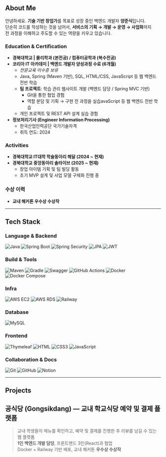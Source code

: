 ## About Me

안녕하세요. **기술 기반 창업가**를 목표로 성장 중인 백엔드 개발자 **양준식**입니다.  
단순히 코드를 작성하는 것을 넘어서, **서비스의 기획 → 개발 → 운영 → 사업화**까지  
전 과정을 이해하고 주도할 수 있는 역량을 키우고 있습니다.

### Education & Certification

- **경북대학교 | 물리학과 (본전공) / 컴퓨터공학과 (복수전공)**
- **코리아 IT 아카데미 | 백엔드 개발자 양성과정 수료 (6개월)**
  - *전문교육 이수증 보유*
  - Java, Spring (Maven 기반), SQL, HTML/CSS, JavaScript 등 웹 백엔드 전반 학습
  - **팀 프로젝트**: 학습 관리 웹사이트 개발 (백엔드 담당 / Spring MVC 기반)
    - Git을 통한 협업 경험
    - 역할 분담 및 기획 → 구현 전 과정을 실습avaScript 등 웹 백엔드 전반 학습
  - 개인 프로젝트 및 REST API 설계 실습 경험
- **정보처리기사 (Engineer Information Processing)**
  - 한국산업인력공단 국가기술자격
  - 취득 연도: 2024

### Activities

- **경북대학교 IT대학 학술동아리 해달 (2024 ~ 현재)**  
- **경북대학교 중앙동아리 솔라이브 (2025 ~ 현재)**  
  - 창업 아이템 기획 및 팀 빌딩 활동  
  - 초기 MVP 설계 및 사업 모델 구체화 진행 중

### 수상 이력
- **교내 해커톤 우수상 수상작**

---

## Tech Stack

### Language & Backend
![Java](https://img.shields.io/badge/Java-007396?style=flat&logo=OpenJDK&logoColor=white)
![Spring Boot](https://img.shields.io/badge/Spring_Boot-6DB33F?style=flat&logo=spring-boot&logoColor=white)
![Spring Security](https://img.shields.io/badge/Spring_Security-6DB33F?style=flat&logo=spring-security&logoColor=white)
![JPA](https://img.shields.io/badge/JPA-59666C?style=flat)
![JWT](https://img.shields.io/badge/JWT-000000?style=flat&logo=jsonwebtokens&logoColor=white)

### Build & Tools
![Maven](https://img.shields.io/badge/Maven-C71A36?style=flat&logo=apachemaven&logoColor=white)
![Gradle](https://img.shields.io/badge/Gradle-02303A?style=flat&logo=gradle&logoColor=white)
![Swagger](https://img.shields.io/badge/Swagger-85EA2D?style=flat&logo=swagger&logoColor=black)
![GitHub Actions](https://img.shields.io/badge/GitHub_Actions-2088FF?style=flat&logo=githubactions&logoColor=white)
![Docker](https://img.shields.io/badge/Docker-2496ED?style=flat&logo=docker&logoColor=white)
![Docker Compose](https://img.shields.io/badge/Docker_Compose-1488C6?style=flat&logo=docker&logoColor=white)

### Infra
![AWS EC2](https://img.shields.io/badge/AWS_EC2-FF9900?style=flat&logo=amazon-ec2&logoColor=white)
![AWS RDS](https://img.shields.io/badge/AWS_RDS-527FFF?style=flat&logo=amazonrds&logoColor=white)
![Railway](https://img.shields.io/badge/Railway-0B0D0E?style=flat&logo=railway&logoColor=white)

### Database
![MySQL](https://img.shields.io/badge/MySQL-4479A1?style=flat&logo=mysql&logoColor=white)

### Frontend
![Thymeleaf](https://img.shields.io/badge/Thymeleaf-005F0F?style=flat&logo=thymeleaf&logoColor=white)
![HTML](https://img.shields.io/badge/HTML5-E34F26?style=flat&logo=html5&logoColor=white)
![CSS3](https://img.shields.io/badge/CSS3-1572B6?style=flat&logo=css3&logoColor=white)
![JavaScript](https://img.shields.io/badge/JavaScript-F7DF1E?style=flat&logo=javascript&logoColor=black)

### Collaboration & Docs
![Git](https://img.shields.io/badge/Git-F05032?style=flat&logo=git&logoColor=white)
![GitHub](https://img.shields.io/badge/GitHub-181717?style=flat&logo=github&logoColor=white)
![Notion](https://img.shields.io/badge/Notion-000000?style=flat&logo=notion&logoColor=white)

---

## Projects

## 공식당 (Gongsikdang) — 교내 학교식당 예약 및 결제 플랫폼
> 교내 학생들이 메뉴를 확인하고, 예약 및 결제를 진행한 후 리뷰를 남길 수 있는 웹 플랫폼  
> **1인 백엔드 개발 담당**, 프론트엔드 3인(React)과 협업  
> Docker + Railway 기반 배포, 교내 해커톤 **우수상 수상작**


